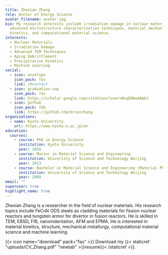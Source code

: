 ```yaml
---
title: Zhexian Zhang
role: Doctor of Energy Science
avatar_filename: avatar.jpg
bio: My research interests include irradiation damage in nuclear materials,
  advanced microstructure characterization techniques, material mechanics and
  kinetics, and computational material science.
interests:
  - Nuclear Materials
  - Irradiation Damage
  - Advanced TEM Techniques
  - Aging Embrittlement
  - Precipitation Kinetics
  - Machine Learning
social:
  - icon: envelope
    icon_pack: fas
    link: /#contact
  - icon: graduation-cap
    icon_pack: fas
    link: https://scholar.google.com/citations?user=NvqENAwAAAAJ
  - icon: github
    icon_pack: fab
    link: https://github.com/brienzhang
organizations:
  - name: Kyoto University
    url: https://www.kyoto-u.ac.jp/en
education:
  courses:
    - course: PhD in Energy Science
      institution: Kyoto University
      year: 2016
    - course: Master in Material Science and Engineering
      institution: University of Science and Technology Beijing
      year: 2013
    - course: Bachelor in Material Science and Engineering (Material Physics)
      institution: University of Science and Technology Beijing
      year: 2009
email: ""
superuser: true
highlight_name: true
---
```

Zhexian Zhang is a researcher in the field of nuclear materials. His research topics include FeCrAl ODS steels as cladding materials for fission nuclear reactors and tungsten armor for divertor in fusion reactors. He is skilled in TEM, EBSD, FIB, nanoindentation, AFM and EPMA. He is interested in material kinetics, structure, mechanical metallurgy, computational material science and machine learning.

{{< icon name="download" pack="fas" >}} Download my {{< staticref "uploads/CV_Zhang.pdf" "newtab" >}}resumé{{< /staticref >}}.
